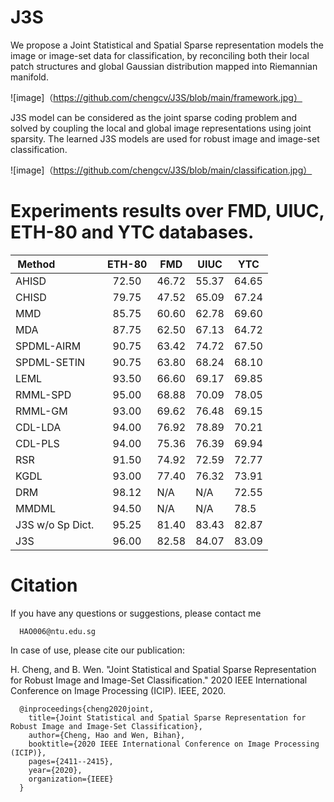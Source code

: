 # J3S

We propose a Joint Statistical and Spatial Sparse representation models the image or image-set data for classification, by reconciling both their local patch structures and global Gaussian distribution mapped into Riemannian manifold.

![image]（https://github.com/chengcv/J3S/blob/main/framework.jpg）

J3S model can be considered as the joint sparse coding problem and solved by coupling the local and global image representations using joint sparsity.
The learned J3S models are used for robust image and image-set classification.

![image]（https://github.com/chengcv/J3S/blob/main/classification.jpg）


# Experiments results over FMD, UIUC, ETH-80 and YTC databases.

| Method         &nbsp;&nbsp;&nbsp;&nbsp;&nbsp;&nbsp;&nbsp;&nbsp;&nbsp;&nbsp;&nbsp;&nbsp;&nbsp;&nbsp; | ETH-80  |  FMD  | UIUC | YTC  |
|---------------------|-----------|-----------|-----------|-----------|
| AHISD &nbsp;&nbsp;&nbsp;&nbsp;&nbsp;&nbsp;&nbsp;&nbsp;&nbsp;&nbsp;&nbsp;&nbsp;&nbsp;&nbsp;&nbsp;&nbsp; | &nbsp;&nbsp;72.50&nbsp;&nbsp;     | 46.72 | 55.37 | 64.65 |
| CHISD &nbsp;&nbsp;&nbsp;&nbsp;&nbsp;&nbsp;&nbsp;&nbsp;&nbsp;&nbsp;&nbsp;&nbsp;&nbsp;&nbsp;&nbsp;&nbsp; | &nbsp;&nbsp;79.75&nbsp;&nbsp;  | 47.52 | 65.09 | 67.24 |
| MMD &nbsp;&nbsp;&nbsp;&nbsp;&nbsp;&nbsp;&nbsp;&nbsp;&nbsp;&nbsp;&nbsp;&nbsp;&nbsp;&nbsp;&nbsp;&nbsp;&nbsp;&nbsp;&nbsp;| &nbsp;&nbsp;85.75&nbsp;&nbsp;  | 60.60 | 62.78 | 69.60 |
| MDA &nbsp;&nbsp;&nbsp;&nbsp;&nbsp;&nbsp;&nbsp;&nbsp;&nbsp;&nbsp;&nbsp;&nbsp;&nbsp;&nbsp;&nbsp;&nbsp;&nbsp;&nbsp;&nbsp;&nbsp;| &nbsp;&nbsp;87.75&nbsp;&nbsp;  | 62.50 | 67.13 | 64.72 |
| SPDML-AIRM &nbsp;&nbsp;&nbsp;&nbsp; | &nbsp;&nbsp;90.75&nbsp;&nbsp;  | 63.42 | 74.72 | 67.50 |
| SPDML-SETIN &nbsp;&nbsp;&nbsp; | &nbsp;&nbsp;90.75&nbsp;&nbsp;  | 63.80 | 68.24 | 68.10 |
| LEML &nbsp;&nbsp;&nbsp;&nbsp;&nbsp;&nbsp;&nbsp;&nbsp;&nbsp;&nbsp;&nbsp;&nbsp;&nbsp;&nbsp;&nbsp;&nbsp;&nbsp;&nbsp; | &nbsp;&nbsp;93.50&nbsp;&nbsp;  | 66.60 | 69.17 | 69.85 |
| RMML-SPD &nbsp;&nbsp;&nbsp;&nbsp;&nbsp;&nbsp;&nbsp;&nbsp;| &nbsp;&nbsp;95.00&nbsp;&nbsp;  | 68.88 | 70.09 | 78.05 |
| RMML-GM &nbsp;&nbsp;&nbsp;&nbsp;&nbsp;&nbsp;&nbsp;&nbsp;&nbsp;| &nbsp;&nbsp;93.00&nbsp;&nbsp; | 69.62 | 76.48 | 69.15 |
| CDL-LDA &nbsp;&nbsp;&nbsp;&nbsp;&nbsp;&nbsp;&nbsp;&nbsp;&nbsp;&nbsp;&nbsp;&nbsp;| &nbsp;&nbsp;94.00&nbsp;&nbsp;  | 76.92 | 78.89 | 70.21 |
| CDL-PLS &nbsp;&nbsp;&nbsp;&nbsp;&nbsp;&nbsp;&nbsp;&nbsp;&nbsp;&nbsp;&nbsp;&nbsp;&nbsp;| &nbsp;&nbsp;94.00&nbsp;&nbsp;  | 75.36 | 76.39 | 69.94 |
| RSR &nbsp;&nbsp;&nbsp;&nbsp;&nbsp;&nbsp;&nbsp;&nbsp;&nbsp;&nbsp;&nbsp;&nbsp;&nbsp;&nbsp;&nbsp;&nbsp;&nbsp;&nbsp;&nbsp;&nbsp;&nbsp;| &nbsp;&nbsp;91.50&nbsp;&nbsp; | 74.92 | 72.59| 72.77 |
| KGDL &nbsp;&nbsp;&nbsp;&nbsp;&nbsp;&nbsp;&nbsp;&nbsp;&nbsp;&nbsp;&nbsp;&nbsp;&nbsp;&nbsp;&nbsp;&nbsp;&nbsp;&nbsp;| &nbsp;&nbsp;93.00&nbsp;&nbsp;  | 77.40 | 76.32 | 73.91 |
| DRM &nbsp;&nbsp;&nbsp;&nbsp;&nbsp;&nbsp;&nbsp;&nbsp;&nbsp;&nbsp;&nbsp;&nbsp;&nbsp;&nbsp;&nbsp;&nbsp;&nbsp;&nbsp;&nbsp;| &nbsp;&nbsp;98.12&nbsp;&nbsp;  | N/A | N/A | 72.55 |
| MMDML &nbsp;&nbsp;&nbsp;&nbsp;&nbsp;&nbsp;&nbsp;&nbsp;&nbsp;&nbsp;&nbsp;&nbsp;| &nbsp;&nbsp;94.50&nbsp;&nbsp;  | N/A | N/A | 78.5 |
| J3S w/o Sp Dict. | &nbsp;&nbsp;95.25&nbsp;&nbsp;  | 81.40 | 83.43 | 82.87 |
| J3S &nbsp;&nbsp;&nbsp;&nbsp;&nbsp;&nbsp;&nbsp;&nbsp;&nbsp;&nbsp;&nbsp;&nbsp;&nbsp;&nbsp;&nbsp;&nbsp;&nbsp;&nbsp;&nbsp;&nbsp;&nbsp;&nbsp;| &nbsp;&nbsp;96.00&nbsp;&nbsp;  | 82.58 | 84.07 | 83.09 |


# Citation

If you have any questions or suggestions, please contact me

      HAO006@ntu.edu.sg


In case of use, please cite our publication:

H. Cheng, and B. Wen. "Joint Statistical and Spatial Sparse Representation for Robust Image and Image-Set Classification." 2020 IEEE International Conference on Image Processing (ICIP). IEEE, 2020.


      @inproceedings{cheng2020joint,
        title={Joint Statistical and Spatial Sparse Representation for Robust Image and Image-Set Classification},
        author={Cheng, Hao and Wen, Bihan},
        booktitle={2020 IEEE International Conference on Image Processing (ICIP)},
        pages={2411--2415},
        year={2020},
        organization={IEEE}
      }

